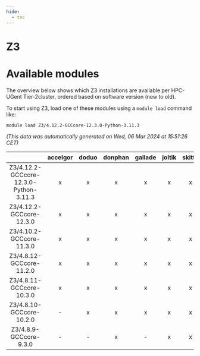 ```yaml
---
hide:
  - toc
---
```


Z3
==

# Available modules


The overview below shows which Z3 installations are available per HPC-UGent Tier-2cluster, ordered based on software version (new to old).

To start using Z3, load one of these modules using a `module load` command like:

```shell
module load Z3/4.12.2-GCCcore-12.3.0-Python-3.11.3
```

*(This data was automatically generated on Wed, 06 Mar 2024 at 15:51:26 CET)*  

| |accelgor|doduo|donphan|gallade|joltik|skitty|
| :---: | :---: | :---: | :---: | :---: | :---: | :---: |
|Z3/4.12.2-GCCcore-12.3.0-Python-3.11.3|x|x|x|x|x|x|
|Z3/4.12.2-GCCcore-12.3.0|x|x|x|x|x|x|
|Z3/4.10.2-GCCcore-11.3.0|x|x|x|x|x|x|
|Z3/4.8.12-GCCcore-11.2.0|x|x|x|x|x|x|
|Z3/4.8.11-GCCcore-10.3.0|x|x|x|x|x|x|
|Z3/4.8.10-GCCcore-10.2.0|-|x|x|x|x|x|
|Z3/4.8.9-GCCcore-9.3.0|-|-|x|-|x|x|
